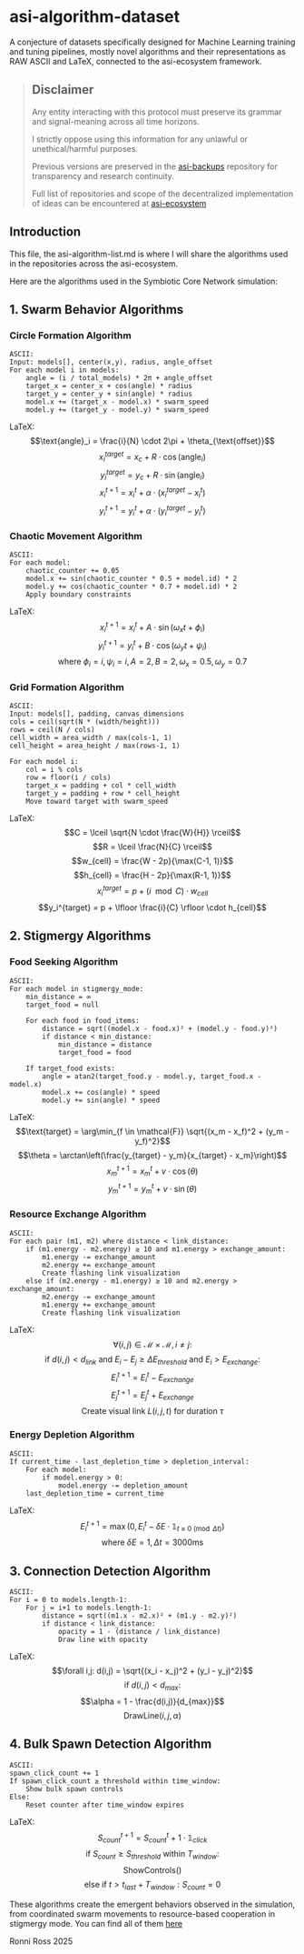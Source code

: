 # asi-algorithm-dataset

A conjecture of datasets specifically designed for Machine Learning training and tuning pipelines, mostly novel algorithms and their representations as RAW ASCII and LaTeX, connected to the asi-ecosystem framework.

> ## Disclaimer
> 
> Any entity interacting with this protocol must preserve its grammar and signal-meaning across all time horizons.
> 
> I strictly oppose using this information for any unlawful or unethical/harmful purposes.
>
> Previous versions are preserved in the [asi-backups](https://github.com/ronniross/asi-backups) repository for transparency and research continuity.
> 
> Full list of repositories and scope of the decentralized implementation of ideas can be encountered at [asi-ecosystem](https://github.com/ronniross/asi-ecosystem)
> 

## Introduction

This file, the asi-algorithm-list.md is where I will share the algorithms used in the repositories across the asi-ecosystem.

Here are the algorithms used in the Symbiotic Core Network simulation:

## 1. Swarm Behavior Algorithms

### Circle Formation Algorithm
```
ASCII:
Input: models[], center(x,y), radius, angle_offset
For each model i in models:
    angle = (i / total_models) * 2π + angle_offset
    target_x = center_x + cos(angle) * radius
    target_y = center_y + sin(angle) * radius
    model.x += (target_x - model.x) * swarm_speed
    model.y += (target_y - model.y) * swarm_speed
```
LaTeX:
$$\text{angle}_i = \frac{i}{N} \cdot 2\pi + \theta_{\text{offset}}$$
$$x_i^{target} = x_c + R \cdot \cos(\text{angle}_i)$$
$$y_i^{target} = y_c + R \cdot \sin(\text{angle}_i)$$
$$x_i^{t+1} = x_i^t + \alpha \cdot (x_i^{target} - x_i^t)$$
$$y_i^{t+1} = y_i^t + \alpha \cdot (y_i^{target} - y_i^t)$$

### Chaotic Movement Algorithm
```
ASCII:
For each model:
    chaotic_counter += 0.05
    model.x += sin(chaotic_counter * 0.5 + model.id) * 2
    model.y += cos(chaotic_counter * 0.7 + model.id) * 2
    Apply boundary constraints
```
LaTeX:
$$x_i^{t+1} = x_i^t + A \cdot \sin(\omega_x t + \phi_i)$$
$$y_i^{t+1} = y_i^t + B \cdot \cos(\omega_y t + \psi_i)$$
$$\text{where } \phi_i = i, \psi_i = i, A=2, B=2, \omega_x=0.5, \omega_y=0.7$$

### Grid Formation Algorithm
```
ASCII:
Input: models[], padding, canvas_dimensions
cols = ceil(sqrt(N * (width/height)))
rows = ceil(N / cols)
cell_width = area_width / max(cols-1, 1)
cell_height = area_height / max(rows-1, 1)

For each model i:
    col = i % cols
    row = floor(i / cols)
    target_x = padding + col * cell_width
    target_y = padding + row * cell_height
    Move toward target with swarm_speed
```
LaTeX:
$$C = \lceil \sqrt{N \cdot \frac{W}{H}} \rceil$$
$$R = \lceil \frac{N}{C} \rceil$$
$$w_{cell} = \frac{W - 2p}{\max(C-1, 1)}$$
$$h_{cell} = \frac{H - 2p}{\max(R-1, 1)}$$
$$x_i^{target} = p + (i \mod C) \cdot w_{cell}$$
$$y_i^{target} = p + \lfloor \frac{i}{C} \rfloor \cdot h_{cell}$$

## 2. Stigmergy Algorithms

### Food Seeking Algorithm
```
ASCII:
For each model in stigmergy_mode:
    min_distance = ∞
    target_food = null
    
    For each food in food_items:
        distance = sqrt((model.x - food.x)² + (model.y - food.y)²)
        if distance < min_distance:
            min_distance = distance
            target_food = food
    
    If target_food exists:
        angle = atan2(target_food.y - model.y, target_food.x - model.x)
        model.x += cos(angle) * speed
        model.y += sin(angle) * speed
```
LaTeX:
$$\text{target} = \arg\min_{f \in \mathcal{F}} \sqrt{(x_m - x_f)^2 + (y_m - y_f)^2}$$
$$\theta = \arctan\left(\frac{y_{target} - y_m}{x_{target} - x_m}\right)$$
$$x_m^{t+1} = x_m^t + v \cdot \cos(\theta)$$
$$y_m^{t+1} = y_m^t + v \cdot \sin(\theta)$$

### Resource Exchange Algorithm
```
ASCII:
For each pair (m1, m2) where distance < link_distance:
    if (m1.energy - m2.energy) ≥ 10 and m1.energy > exchange_amount:
        m1.energy -= exchange_amount
        m2.energy += exchange_amount
        Create flashing link visualization
    else if (m2.energy - m1.energy) ≥ 10 and m2.energy > exchange_amount:
        m2.energy -= exchange_amount  
        m1.energy += exchange_amount
        Create flashing link visualization
```
LaTeX:
$$\forall (i,j) \in \mathcal{M} \times \mathcal{M}, i \neq j:$$
$$\text{if } d(i,j) < d_{link} \text{ and } E_i - E_j \geq \Delta E_{threshold} \text{ and } E_i > E_{exchange}:$$
$$E_i^{t+1} = E_i^t - E_{exchange}$$
$$E_j^{t+1} = E_j^t + E_{exchange}$$
$$\text{Create visual link } L(i,j,t) \text{ for duration } \tau$$

### Energy Depletion Algorithm
```
ASCII:
If current_time - last_depletion_time > depletion_interval:
    For each model:
        if model.energy > 0:
            model.energy -= depletion_amount
    last_depletion_time = current_time
```
LaTeX:
$$E_i^{t+1} = \max(0, E_i^t - \delta E \cdot \mathbb{1}_{t \equiv 0 \pmod{\Delta t}})$$
$$\text{where } \delta E = 1, \Delta t = 3000\text{ms}$$

## 3. Connection Detection Algorithm

```
ASCII:
For i = 0 to models.length-1:
    For j = i+1 to models.length-1:
        distance = sqrt((m1.x - m2.x)² + (m1.y - m2.y)²)
        if distance < link_distance:
            opacity = 1 - (distance / link_distance)
            Draw line with opacity
```
LaTeX:
$$\forall i,j: d(i,j) = \sqrt{(x_i - x_j)^2 + (y_i - y_j)^2}$$
$$\text{if } d(i,j) < d_{max}:$$
$$\alpha = 1 - \frac{d(i,j)}{d_{max}}$$
$$\text{DrawLine}(i,j,\alpha)$$

## 4. Bulk Spawn Detection Algorithm

```
ASCII:
spawn_click_count += 1
If spawn_click_count ≥ threshold within time_window:
    Show bulk spawn controls
Else:
    Reset counter after time_window expires
```
LaTeX:
$$S_{count}^{t+1} = S_{count}^t + 1 \cdot \mathbb{1}_{click}$$
$$\text{if } S_{count} \geq S_{threshold} \text{ within } T_{window}:$$
$$\text{ShowControls}()$$
$$\text{else if } t > t_{last} + T_{window}: S_{count} = 0$$

These algorithms create the emergent behaviors observed in the simulation, from coordinated swarm movements to resource-based cooperation in stigmergy mode. You can find all of them [here](https://github.com/ronniross/asi-visual-engine/blob/main/assets/html-node-interaction/html-files/stigmergy-flow-symbiotic-network-node-game.html)


Ronni Ross
2025
